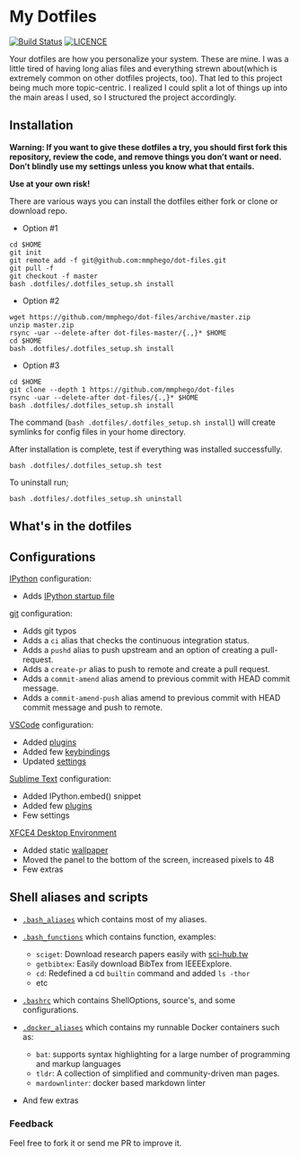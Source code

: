 # My Dotfiles

[![Build Status](https://travis-ci.com/mmphego/dot-files.svg?branch=master)](https://travis-ci.com/mmphego/dot-files)
[![LICENCE](https://img.shields.io/github/license/mmphego/dot-files.svg?style=flat)](https://github.com/mmphego/new-computer/blob/master/LICENSE)

Your dotfiles are how you personalize your system. These are mine.
I was a little tired of having long alias files and everything strewn about(which is extremely common on other dotfiles projects, too).
That led to this project being much more topic-centric. I realized I could split a lot of things up into the main areas I used, so I structured the project accordingly.

## Installation

**Warning: If you want to give these dotfiles a try, you should first fork this repository,
review the code, and remove things you don’t want or need. Don’t blindly use my settings unless you know what that entails.**

**Use at your own risk!**

There are various ways you can install the dotfiles either fork or clone or download repo.

* Option #1

```shell
cd $HOME
git init
git remote add -f git@github.com:mmphego/dot-files.git
git pull -f
git checkout -f master
bash .dotfiles/.dotfiles_setup.sh install
```

* Option #2

```shell
wget https://github.com/mmphego/dot-files/archive/master.zip
unzip master.zip
rsync -uar --delete-after dot-files-master/{.,}* $HOME
cd $HOME
bash .dotfiles/.dotfiles_setup.sh install
```

* Option #3

```shell
cd $HOME
git clone --depth 1 https://github.com/mmphego/dot-files
rsync -uar --delete-after dot-files/{.,}* $HOME
bash .dotfiles/.dotfiles_setup.sh install
```

The command (`bash .dotfiles/.dotfiles_setup.sh install`) will create symlinks for config files in your home directory.

After installation is complete, test if everything was installed successfully.

```shell
bash .dotfiles/.dotfiles_setup.sh test
```

To uninstall run;

```shell
bash .dotfiles/.dotfiles_setup.sh uninstall
```

## What's in the dotfiles

## Configurations

[IPython](ipython.org) configuration:

* Adds [IPython startup file](.ipython/profile_default/startup)

[git](http://git-scm.com/) configuration:

* Adds git typos
* Adds a `ci` alias that checks the continuous integration status.
* Adds a `pushd` alias to push upstream and an option of creating a pull-request.
* Adds a `create-pr` alias to push to remote and create a pull request.
* Adds a `commit-amend` alias amend to previous commit with HEAD commit message.
* Adds a `commit-amend-push` alias amend to previous commit with HEAD commit message and push to remote.

[VSCode](https://code.visualstudio.com) configuration:

* Added [plugins](.config/Code/User/code-plugins-extensions)
* Added few [keybindings](.config/Code/User/keybindings.json)
* Updated [settings](.config/Code/User/settings.json)

[Sublime Text](https://www.sublimetext.com) configuration:

* Added IPython.embed() snippet
* Added few [plugins](.config/sublime-text-3/Packages)
* Few settings

[XFCE4 Desktop Environment](https://xfce.org)

* Added static [wallpaper](Pictures/glasses-and-computer-screen.jpg)
* Moved the panel to the bottom of the screen, increased pixels to 48
* Few extras

## Shell aliases and scripts

* [`.bash_aliases`](.dotfiles/.bash_aliases) which contains most of my aliases.
* [`.bash_functions`](.dotfiles/.bash_functions) which contains function, examples:

    * `sciget`: Download research papers easily with [sci-hub.tw](sci-hub.tw)
    * `getbibtex`: Easily download BibTex from IEEEExplore.
    * `cd`: Redefined a cd `builtin` command and added `ls -thor`
    * etc

* [`.bashrc`](.dotfiles/.bashrc) which contains ShellOptions, source's, and some configurations.
* [`.docker_aliases`](.dotfiles/.docker_aliases) which contains my runnable Docker containers such as:

    * `bat`: supports syntax highlighting for a large number of programming and markup languages
    * `tldr`: A collection of simplified and community-driven man pages.
    * `mardownlinter`: docker based markdown linter

* And few extras

### Feedback

Feel free to fork it or send me PR to improve it.

